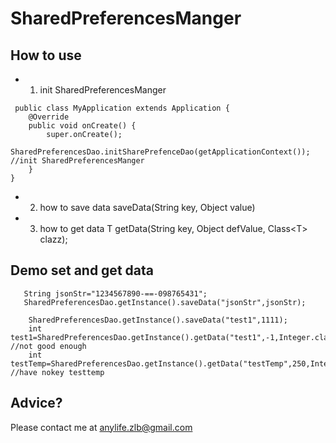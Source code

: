 # SharedPreferencesManger
## How to use
- 1. init SharedPreferencesManger
```
 public class MyApplication extends Application {
	@Override
	public void onCreate() {
		super.onCreate();
		SharedPreferencesDao.initSharePrefenceDao(getApplicationContext());  //init SharedPreferencesManger
	}
}
```  

- 2. how to save data
saveData(String key, Object value) 

- 3. how to get data
<T> T getData(String key, Object defValue, Class&lt;T> clazz);  

## Demo set and get data  
```
   String jsonStr="1234567890-==-098765431";
   SharedPreferencesDao.getInstance().saveData("jsonStr",jsonStr);

    SharedPreferencesDao.getInstance().saveData("test1",1111);
    int test1=SharedPreferencesDao.getInstance().getData("test1",-1,Integer.class); //not good enough
    int testTemp=SharedPreferencesDao.getInstance().getData("testTemp",250,Integer.class);  //have nokey testtemp
```

## Advice?

Please contact me at anylife.zlb@gmail.com
